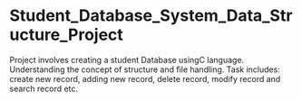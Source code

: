 # Student_Database_System_Data_Structure_Project
Project involves creating a student Database usingC language. Understanding the concept of structure and file handling. Task includes: create new record, adding new record, delete record, modify record and search record etc.
